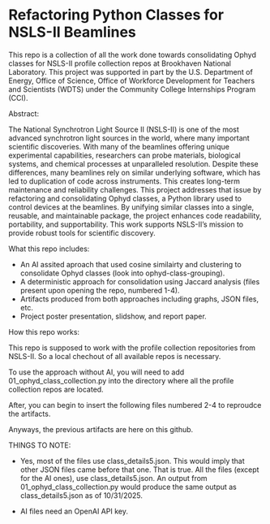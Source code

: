 # Refactoring Python Classes for NSLS-II Beamlines
This repo is a collection of all the work done towards consolidating Ophyd classes for NSLS-II profile collection repos at Brookhaven National Laboratory. This project was supported in part by the U.S. Department of Energy, Office of Science, Office of Workforce Development for Teachers and Scientists (WDTS) under the Community College Internships Program (CCI).

Abstract:

The National Synchrotron Light Source II (NSLS-II) is one of the most advanced synchrotron light sources in the world, where many important scientific discoveries. With many of the beamlines offering unique experimental capabilities, researchers can probe materials, biological systems, and chemical processes at unparalleled resolution. Despite these differences, many beamlines rely on similar underlying software, which has led to duplication of code across instruments. This creates long-term maintenance and reliability challenges. This project addresses that issue by refactoring and consolidating Ophyd classes, a Python library used to control devices at the beamlines. By unifying similar classes into a single, reusable, and maintainable package, the project enhances code readability, portability, and supportability. This work supports NSLS-II’s mission to provide robust tools for scientific discovery. 

What this repo includes:
- An AI assited aproach that used cosine similairty and clustering to consolidate Ophyd classes (look into ophyd-class-grouping).
- A deterministic approach for consolidation using Jaccard analysis (files present upon opening the repo, numbered 1-4).
- Artifacts produced from both approaches including graphs, JSON files, etc. 
- Project poster presentation, slidshow, and report paper.

How this repo works:

This repo is supposed to work with the profile collection repositories from NSLS-II. So a local chechout of all available repos is necessary. 

To use the approach without AI, you will need to add 01_ophyd_class_collection.py into the directory where all the profile collection repos are located. 

After, you can begin to insert the following files numbered 2-4 to reproudce the artifacts. 

Anyways, the previous artifacts are here on this github. 

THINGS TO NOTE:

- Yes, most of the files use class_details5.json. This would imply that other JSON files came before that one. That is true. All the files (except for the AI ones), use class_details5.json. An output from 01_ophyd_class_collection.py would produce the same output as class_details5.json as of 10/31/2025. 

- AI files need an OpenAI API key. 
